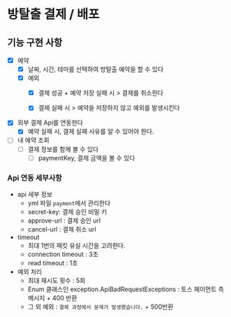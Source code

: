 #  방탈출 결제 / 배포

## 기능 구현 사항
- [x] 예약
  - [x] 날짜, 시간, 테마를 선택하여 방탈출 예약을 할 수 있다
  - [x] 예외 
    - [x] 결제 성공 + 예약 저장 실패 시 >  결제를 취소한다
    - [x] 결제 실패 시 > 예약을 저장하지 않고 예외를 발생시킨다 


- [x] 외부 결제 Api를 연동한다
  - [x] 예약 실패 시, 결제 실패 사유를 알 수 있어야 한다.

- [ ] 내 예약 조회
  - [ ] 결제 정보를 함께 볼 수 있다
    - [ ] paymentKey, 결제 금액을 볼 수 있다

### Api 연동 세부사항
- api 세부 정보
  - yml 파일 `payment`에서 관리한다
  - secret-key: 결제 승인 비밀 키
  - approve-url : 결제 승인 url
  - cancel-url : 결제 취소 url
- timeout
  - 최대 1번의 패킷 유실 시간을 고려한다. 
  - connection timeout : 3초
  - read timeout : 1초
- 예외 처리
  - 최대 재시도 횟수 : 5회
  - Enum 클래스인 exception.ApiBadRequestExceptions : 토스 페이먼트 측 메시지 + 400 반환
  - 그 외 예외 : `결제 과정에서 문제가 발생했습니다.` + 500반환

